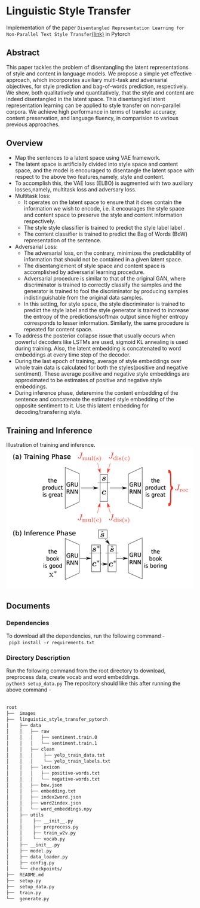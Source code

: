 # Linguistic Style Transfer 
Implementation of the paper `Disentangled Representation Learning for Non-Parallel Text Style Transfer`[(link)](https://www.aclweb.org/anthology/P19-1041.pdf) in Pytorch

## Abstract
  This paper tackles the problem of disentangling the latent representations of style and content in language models.
  We propose a simple yet effective approach, which incorporates auxiliary multi-task and adversarial objectives, for 
  style prediction and bag-of-words prediction, respectively. We show, both qualitatively and quantitatively, that the 
  style and content are indeed disentangled in the latent space. This disentangled latent representation learning can be                  applied to style transfer on non-parallel corpora. We achieve high performance in terms of transfer accuracy, content     preservation, and language fluency, in comparision to various previous approaches.

## Overview
 * Map the sentences to a latent space using VAE framework.
 * The latent space is artificially divided into style space and content space, and the model is encouraged to disentangle
    the latent space with respect to the above two features,namely, style and content.
 * To accomplish this, the VAE loss (ELBO) is augmented with two auxiliary losses,namely, multitask loss and adversary loss.
 * Multitask loss:
    * It operates on the latent space to ensure that it does contain the information we wish to encode,    i.e. it encourages    the style space and content space to preserve the style and content information respectively.
    * The style style classifier is trained to predict the style label label .
    * The content classifier is trained to predict the Bag of Words (BoW) representation of the sentence.
  * Adversarial Loss:
    * The adversarial loss, on the contrary, minimizes the predictability of information that should not be contained
      in a given latent space.
    * The disentanglement of style space and content space is accomplished by adversarial learning procedure.
    * Adversarial procedure is similar to that of the original GAN, where discriminator is trained to correctly classify 
      the samples and the generator is trained to fool the discriminator by producing samples indistinguishable from 
      the original data samples.
    * In this setting, for style space, the style discriminator is trained to predict the style label and the style generator
      is trained to increase the entropy of the predictions/softmax output since higher entropy corresponds to lesser
      information. Similarly, the same procedure is repeated for content space.
   * To address the posterior collapse issue that usually occurs when powerful decoders like LSTMs are used, sigmoid KL 
     annealing is used during training. Also, the latent embedding is concatenated to word embeddings at every time step of
     the decoder.
   * During the last epoch of training, average of style embeddings over whole train data is calculated for both the styles(positive and negative sentiment). These average positive and negative style embeddings are approximated to be 
     estimates of positive and negative style embeddings.
   * During inference phase, deteremine the content embedding of the sentence and concatenate the estimated style embedding
     of the opposite sentiment to it. Use this latent embedding for decoding/transfering style.
     
 ## Training and Inference
  Illustration of training and inference.    
  ![training_and_inference](images/resized_training_inference.png)
  
  ## Documents
  ### Dependencies
  To download all the dependencies, run the following command -    
  ` pip3 install -r requirements.txt`
  ### Directory Description
  Run the following command from the root directory to download, preprocess data, create vocab and word embeddings.    
  ` python3 setup_data.py `
  The repository should like this after running the above command -    
  <pre><code>
root
├──  images
├──  linguistic_style_transfer_pytorch
│    ├── data
│    │   ├── raw
│    │   │   ├── sentiment.train.0
│    │   │   └── sentiment.train.1
│    │   ├── clean
│    │   │    ├── yelp_train_data.txt
│    │   │    └── yelp_train_labels.txt
│    │   ├── lexicon
│    │   │   ├── positive-words.txt
│    │   │   └── negative-words.txt
│    │   ├── bow.json
│    │   ├── embedding.txt
│    │   ├── index2word.json
│    │   ├── word2index.json
│    │   └── word_embeddings.npy
│    ├── utils 
│    │    ├── __init__.py
│    │    ├── preprocess.py
│    │    ├── train_w2v.py
│    │    └── vocab.py
│    ├── __init__.py
│    ├── model.py
│    ├── data_loader.py
│    ├── config.py
│    └── checkpoints/
├──  README.md
├──  setup.py
├──  setup_data.py
├──  train.py
└──  generate.py
</code></pre>
